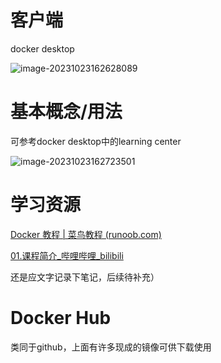 # 客户端

docker desktop

![image-20231023162628089](https://s2.loli.net/2023/10/23/kBYyWiFrZHRmSDG.png)

# 基本概念/用法

可参考docker desktop中的learning center

![image-20231023162723501](https://s2.loli.net/2023/10/23/EtVwLUFDBl51WmZ.png)

# 学习资源

[Docker 教程 | 菜鸟教程 (runoob.com)](https://www.runoob.com/docker/docker-tutorial.html)

[01.课程简介_哔哩哔哩_bilibili](https://www.bilibili.com/video/BV14s4y1i7Vf/?p=1&vd_source=10527fd74695c7dd4ae2589a62aa5f89)



还是应文字记录下笔记，后续待补充）

# Docker Hub

类同于github，上面有许多现成的镜像可供下载使用